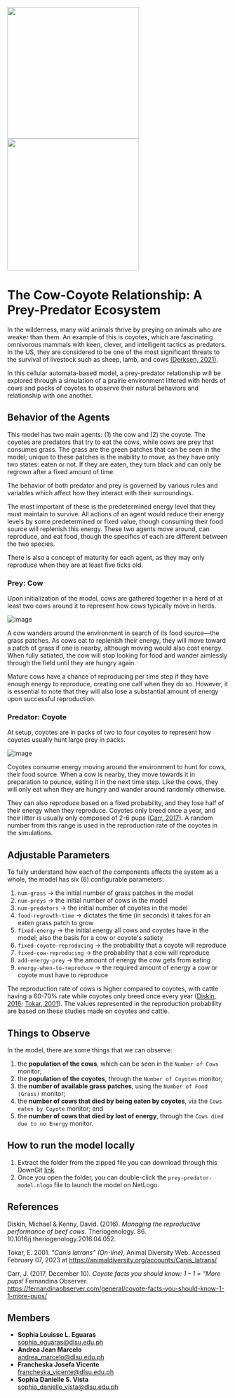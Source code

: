 <img src="https://user-images.githubusercontent.com/75743382/217928107-e64e637d-a365-4edc-b4db-1c6a6b941711.png" height="300px"> <img src="https://user-images.githubusercontent.com/75743382/217935054-85f7d82c-85a3-41b4-90fa-a25c247a9a50.png" height="300px">


# The Cow-Coyote Relationship: A Prey-Predator Ecosystem
In the wilderness, many wild animals thrive by preying on animals who are weaker than them. An example of this is coyotes, which are fascinating omnivorous mammals with keen, clever, and intelligent tactics as predators. In the US, they are considered to be one of the most significant threats to the survival of livestock such as sheep, lamb, and cows [(Derksen, 2021)](https://www.agproud.com/articles/52864-influencing-livestock-losses-from-coyote-predation). 

In this cellular automata-based model, a prey-predator relationship will be explored through a simulation of a prairie environment littered with herds of cows and packs of coyotes to observe their natural behaviors and relationship with one another.

## Behavior of the Agents
This model has two main agents: (1) the cow and (2) the coyote. The coyotes are predators that try to eat the cows, while cows are prey that consumes grass. The grass are the green patches that can be seen in the model; unique to these patches is the inability to move, as they have only two states: eaten or not. If they are eaten, they turn black and can only be regrown after a fixed amount of time.

The behavior of both predator and prey is governed by various rules and variables which affect how they interact with their surroundings. 

The most important of these is the predetermined energy level that they must maintain to survive. All actions of an agent would reduce their energy levels by some predetermined or fixed value, though consuming their food source will replenish this energy. These two agents move around, can reproduce, and eat food, though the specifics of each are different between the two species. 

There is also a concept of maturity for each agent, as they may only reproduce when they are at least five ticks old.

### Prey: Cow
Upon initialization of the model, cows are gathered together in a herd of at least two cows around it to represent how cows typically move in herds. 

![image](https://user-images.githubusercontent.com/75743382/217928809-dd0a737e-e9ab-4d67-a742-c3d8fe37a15d.png)

A cow wanders around the environment in search of its food source—the grass patches. As cows eat to replenish their energy, they will move toward a patch of grass if one is nearby, although moving would also cost energy. When fully satiated, the cow will stop looking for food and wander aimlessly through the field until they are hungry again.

Mature cows have a chance of reproducing per time step if they have enough energy to reproduce, creating one calf when they do so. However, it is essential to note that they will also lose a substantial amount of energy upon successful reproduction.

### Predator: Coyote
At setup, coyotes are in packs of two to four coyotes to represent how coyotes usually hunt large prey in packs.

![image](https://user-images.githubusercontent.com/75743382/217929049-e5d56cff-f932-438e-bab7-7fe6f9f3dc86.png)

Coyotes consume energy moving around the environment to hunt for cows, their food source. When a cow is nearby, they move towards it in preparation to pounce, eating it in the next time step. Like the cows, they will only eat when they are hungry and wander around randomly otherwise.

They can also reproduce based on a fixed probability, and they lose half of their energy when they reproduce. Coyotes only breed once a year, and their litter is usually only composed of 2-6 pups ([Carr, 2017](https://fernandinaobserver.com/general/coyote-facts-you-should-know-1-1-more-pups/)). A random number from this range is used in the reproduction rate of the coyotes in the simulations.

## Adjustable Parameters
To fully understand how each of the components affects the system as a whole, the model has six (6) configurable parameters:
1. `num-grass` → the initial number of grass patches in the model
2. `num-preys` → the initial number of cows in the model
2. `num-predators` → the initial number of coyotes in the model
3. `food-regrowth-time` → dictates the time (in seconds) it takes for an eaten grass patch to grow 
4. `fixed-energy` → the initial energy all cows and coyotes have in the model; also the basis for a cow or coyote's satiety 
5. `fixed-coyote-reproducing` → the probability that a coyote will reproduce
6. `fixed-cow-reproducing` → the probability that a cow will reproduce
7. `add-energy-prey` → the amount of energy the cow gets from eating
8. `energy-when-to-reproduce` → the required amount of energy a cow or coyote must have to reproduce

The reproduction rate of cows is higher compared to coyotes, with cattle having a 60-70% rate while coyotes only breed once every year ([Diskin, 2016](https://doi.org/10.1016/j.theriogenology.2016.04.052); [Tokar, 2001](https://animaldiversity.org/accounts/Canis_latrans/)). The values represented in the reproduction probability are based on these studies made on coyotes and cattle.

## Things to Observe
In the model, there are some things that we can observe:
1. the **population of the cows**, which can be seen in the `Number of Cows` monitor;
2. the **population of the coyotes**, through the `Number of Coyotes` monitor;
3. the **number of available grass patches**, using the `Number of Food (Grass)` monitor;
4. the **number of cows that died by being eaten by coyotes**, via the `Cows eaten by Coyote` monitor; and
5. the **number of cows that died by lost of energy**, through the `Cows died due to no Energy` monitor.

## How to run the model locally
1. Extract the folder from the zipped file you can download through this DownGit [link](https://minhaskamal.github.io/DownGit/#/home?url=https://github.com/francheska-vicente/prey-predator-model).
2. Once you open the folder, you can double-click the `prey-predator-model.nlogo` file to launch the model on NetLogo.

## References
Diskin, Michael & Kenny, David. (2016). *Managing the reproductive performance of beef cows*. Theriogenology. 86. 10.1016/j.theriogenology.2016.04.052.

Tokar, E. 2001. *"Canis latrans" (On-line)*, Animal Diversity Web. Accessed February 07, 2023 at https://animaldiversity.org/accounts/Canis_latrans/

Carr, J. (2017, December 10). *Coyote facts you should know: 1 – 1 = "More pups!* Fernandina Observer. https://fernandinaobserver.com/general/coyote-facts-you-should-know-1-1-more-pups/

## Members
- **Sophia Louisse L. Eguaras** <br/>
sophia_eguaras@dlsu.edu.ph
- **Andrea Jean Marcelo**  <br/>
andrea_marcelo@dlsu.edu.ph
- **Francheska Josefa Vicente**  <br/>
francheska_vicente@dlsu.edu.ph
- **Sophia Danielle S. Vista** <br/>
sophia_danielle_vista@dlsu.edu.ph
